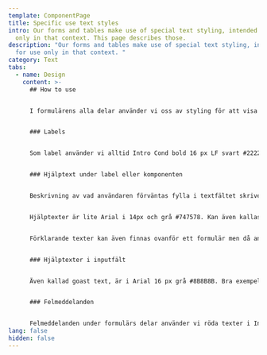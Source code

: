 ```yaml
---
template: ComponentPage
title: Specific use text styles
intro: Our forms and tables make use of special text styling, intended for use
  only in that context. This page describes those.
description: "Our forms and tables make use of special text styling, intended
  for use only in that context. "
category: Text
tabs:
  - name: Design
    content: >-
      ## How to use


      I formulärens alla delar använder vi oss av styling för att visa Labels, beskrivande text och felstates. Här kommer en beskrivning på dessa.


      ### Labels


      Som label använder vi alltid Intro Cond bold 16 px LF svart #222222. Gäller både i tabellens labels som formulärs labels. Alla annan text så använder vi Brödtext eller hjälptext.


      ### Hjälptext under label eller komponenten


      Beskrivning av vad användaren förväntas fylla i textfältet skriver du i anslutning till fältet eller komponenten. Ska var max 1 till 2 rader i desktop och mobil. Behöver du mer text kan du använda dig av några olika metoder som finns beskrivna under [General Patterns Read more](../patterns/general-patterns/read-more)  


      Hjälptexter är lite Arial i 14px och grå #747578. Kan även kallas meta.


      Förklarande texter kan även finnas ovanför ett formulär men då använder vi vanlig brödtext.


      ### Hjälptexter i inputfält


      Även kallad goast text, är i Arial 16 px grå #8B8B8B. Bra exempel på hjälptext i fält är tex. ABC123 eller ååååmmdd-nnnn, en snabb input i vad vi tänker oss var data och antal tecken direkt i fältet. Texten försvinner när man börjar mata in text i fältet.


      ### Felmeddelanden


      Felmeddelanden under formulärs delar använder vi röda texter i Intro Cond Bold 14 px i LF röd #E30613.
lang: false
hidden: false
---
```

